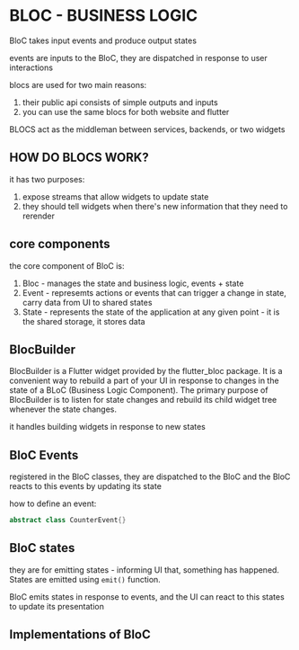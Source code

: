 # BLOC   - BUSINESS LOGIC

BloC takes input events and produce output states   

events are inputs to the BloC, they are dispatched in response to user interactions 

blocs are used for two main reasons:

1. their public api consists of simple outputs and inputs
2. you can use the same blocs for both website and flutter

BLOCS act as the middleman between services, backends, or two widgets

## HOW DO BLOCS WORK?

it has two purposes:

1. expose streams that allow widgets to update state
2. they should tell widgets when there's new information that they need to rerender

## core components 

the core component of BloC is:

1. Bloc - manages the state and business logic, events + state
2. Event - represemts actions or events that can trigger a change in state, carry data from UI to shared states
3. State - represents the state of the application at any given point - it is the shared storage, it stores data

## BlocBuilder

BlocBuilder is a Flutter widget provided by the flutter_bloc package. It is a convenient way to rebuild a part of your UI in response to changes in the state of a BLoC (Business Logic Component). The primary purpose of BlocBuilder is to listen for state changes and rebuild its child widget tree whenever the state changes.

it handles building widgets in response to new states

## BloC Events

registered in the BloC classes, they are dispatched to the BloC and the BloC reacts to this events by updating its state

how to define an event:

```dart
abstract class CounterEvent{}
```

## BloC states

they are for emitting states - informing UI that, something has happened. States are emitted using `emit()` function.


BloC emits states in response to events, and the UI can react to this states to update its presentation

## Implementations of BloC

